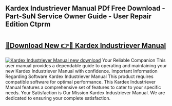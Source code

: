 ## Kardex Industriever Manual PDf Free Download - Part-SuN Service Owner Guide - User Repair Edition Ctprm

# <h2><a href="http://bc48044.oget.top/?id=Kardex+Industriever+Manual">🔗Download New 👉🔴 Kardex Industriever Manual</a></h2>

[![Kardex Industriever Manual new download](https://i.imgur.com/5g1atiW.png)](http://bc48044.oget.top/?id=Kardex+Industriever+Manual)
Your Reliable Companion This user manual provides a dependable guide to operating and maintaining your new Kardex Industriever Manual with confidence. Important Information Regarding Software Kardex Industriever Manual This product requires compatible software for optimal performance. This Kardex Industriever Manual features a comprehensive set of features to cater to your specific needs. Your Satisfaction is Our Mission Kardex Industriever Manual. We are dedicated to ensuring your complete satisfaction.
